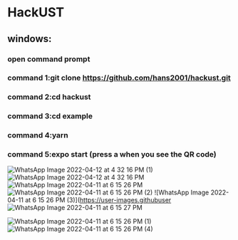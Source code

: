 # HackUST
## windows:
### open command prompt
### command 1:git clone https://github.com/hans2001/hackust.git
### command 2:cd hackust
### command 3:cd example
### command 4:yarn
### command 5:expo start (press a when you see the QR code) 
<!-- ### reminder : you might need to set up your android studio -->
<!-- ### author : Hans -->
![WhatsApp Image 2022-04-12 at 4 32 16 PM (1)](https://user-images.githubusercontent.com/27507175/162921101-3ecfb8e2-bf04-43c8-8eeb-ba382766b13c.jpeg)
![WhatsApp Image 2022-04-12 at 4 32 16 PM](https://user-images.githubusercontent.com/27507175/162921112-984c94ba-fa5a-451f-9699-646e34df9669.jpeg)
![WhatsApp Image 2022-04-11 at 6 15 26 PM](https://user-images.githubusercontent.com/27507175/162921274-63a576fa-2cd1-4692-b919-d4857f397b17.jpeg)
![WhatsApp Image 2022-04-11 at 6 15 26 PM (2)](https://user-images.githubusercontent.com/27507175/162921389-b6709e19-24d1-4f99-a202-81aa9bc54275.jpeg)
![WhatsApp Image 2022-04-11 at 6 15 26 PM (3)](https://user-images.githubuser
![WhatsApp Image 2022-04-11 at 6 15 27 PM](https://user-images.githubusercontent.com/27507175/162921649-9b0dfdb3-5b11-4986-83f6-e1b47a3c9b10.jpeg)
<!-- content.com/27507175/162921403-a63115c4-a082-459f-97e8-72add81599c3.jpeg) -->


<!-- ![Uploading WhatsApp Image 2022-04-11 at 6.15.27 PM.jpeg…]() -->
![WhatsApp Image 2022-04-11 at 6 15 26 PM (1)](https://user-images.githubusercontent.com/27507175/162922285-6dacc436-d7cf-4bb6-b492-eda121051220.jpeg)
![WhatsApp Image 2022-04-11 at 6 15 26 PM (4)](https://user-images.githubusercontent.com/27507175/162922449-9d92df5d-90c2-4e00-b8f9-7ce23c64e228.jpeg)
